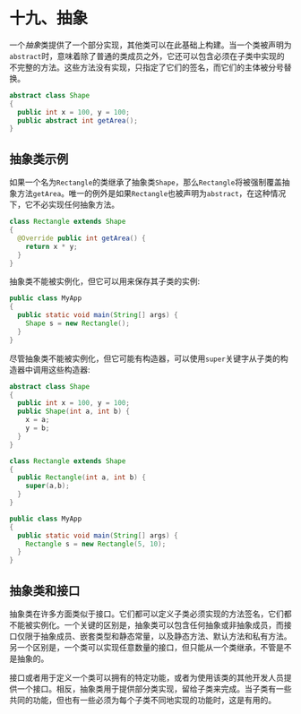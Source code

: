 # 十九、抽象

一个*抽象*类提供了一个部分实现，其他类可以在此基础上构建。当一个类被声明为`abstract`时，意味着除了普通的类成员之外，它还可以包含必须在子类中实现的不完整的方法。这些方法没有实现，只指定了它们的签名，而它们的主体被分号替换。

```java
abstract class Shape
{
  public int x = 100, y = 100;
  public abstract int getArea();
}

```

## 抽象类示例

如果一个名为`Rectangle`的类继承了抽象类`Shape`，那么`Rectangle`将被强制覆盖抽象方法`getArea`。唯一的例外是如果`Rectangle`也被声明为`abstract`，在这种情况下，它不必实现任何抽象方法。

```java
class Rectangle extends Shape
{
  @Override public int getArea() {
    return x * y;
  }
}

```

抽象类不能被实例化，但它可以用来保存其子类的实例:

```java
public class MyApp
{
  public static void main(String[] args) {
    Shape s = new Rectangle();
  }
}

```

尽管抽象类不能被实例化，但它可能有构造器，可以使用`super`关键字从子类的构造器中调用这些构造器:

```java
abstract class Shape
{
  public int x = 100, y = 100;
  public Shape(int a, int b) {
    x = a;
    y = b;
  }
}

class Rectangle extends Shape
{
  public Rectangle(int a, int b) {
    super(a,b);
  }
}

public class MyApp
{
  public static void main(String[] args) {
    Rectangle s = new Rectangle(5, 10);
  }
}

```

## 抽象类和接口

抽象类在许多方面类似于接口。它们都可以定义子类必须实现的方法签名，它们都不能被实例化。一个关键的区别是，抽象类可以包含任何抽象或非抽象成员，而接口仅限于抽象成员、嵌套类型和静态常量，以及静态方法、默认方法和私有方法。另一个区别是，一个类可以实现任意数量的接口，但只能从一个类继承，不管是不是抽象的。

接口或者用于定义一个类可以拥有的特定功能，或者为使用该类的其他开发人员提供一个接口。相反，抽象类用于提供部分类实现，留给子类来完成。当子类有一些共同的功能，但也有一些必须为每个子类不同地实现的功能时，这是有用的。